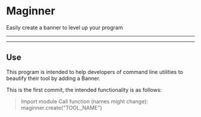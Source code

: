 # Maginner
Easily create a banner to level up your program

---
---
## Use

This program is intended to help developers of command line utilities to beautify their tool by adding a Banner.

This is the first commit, the intended functionality is as follows:
> Import module
> Call function (names might change): maginner.create("TOOL_NAME")

